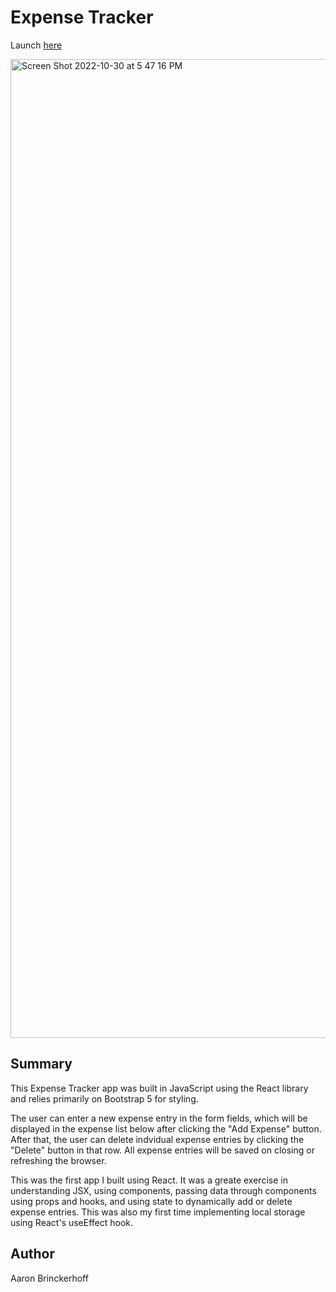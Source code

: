 # Expense Tracker

Launch <a href='https://expense-tracker-sdmm.herokuapp.com/'>here</a>

<img width="1566" alt="Screen Shot 2022-10-30 at 5 47 16 PM" src="https://user-images.githubusercontent.com/108595340/198910899-1e6d5af4-aaa2-47eb-9ac7-134ec83cd586.png">

## Summary

This Expense Tracker app was built in JavaScript using the React library and relies primarily on Bootstrap 5 for styling.

The user can enter a new expense entry in the form fields, which will be displayed in the expense list below after clicking the "Add Expense" button. After that, the user can delete indvidual expense entries by clicking the "Delete" button in that row. All expense entries will be saved on closing or refreshing the browser.

This was the first app I built using React. It was a greate exercise in understanding JSX, using components, passing data through components using props and hooks, and using state to dynamically add or delete expense entries. This was also my first time implementing local storage using React's useEffect hook.

## Author

Aaron Brinckerhoff